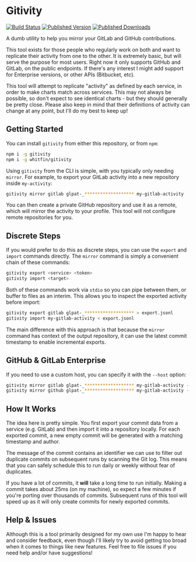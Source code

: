 # Gitivity

[![Build Status](https://img.shields.io/github/actions/workflow/status/whitfin/gitivity/ci.yml?branch=main)](https://github.com/whitfin/gitivity/actions) [![Published Version](https://img.shields.io/npm/v/gitivity.svg)](https://npmjs.com/package/gitivity) [![Published Downloads](https://img.shields.io/npm/dt/gitivity)](https://npmjs.com/package/gitivity)

A dumb utility to help you mirror your GitLab and GitHub contributions.

This tool exists for those people who regularly work on both and want to replicate their
activity from one to the other. It is extremely basic, but will serve the purpose for most
users. Right now it only supports GitHub and GitLab, on the public endpoints. If there's
any interest I might add support for Enterprise versions, or other APIs (Bitbucket, etc).

This tool will attempt to replicate "activity" as defined by each service, in order to
make charts match across services. This may not always be possible, so don't expect to see
identical charts - but they should generally be pretty close. Please also keep in mind that
their definitions of activity can change at any point, but I'll do my best to keep up!

## Getting Started

You can install `gitivity` from either this repository, or from `npm`:

```bash
npm i -g gitivity
npm i -g whitfin/gitivity
```

Using `gitivity` from the CLI is simple, with you typically only needing `mirror`. For
example, to export your GitLab activity into a new repository inside `my-activity`:

```bash
gitivity mirror gitlab glpat-_******************* my-gitlab-activity
```

You can then create a private GitHub repository and use it as a remote, which will mirror
the activity to your profile. This tool will not configure remote repositories for you.

## Discrete Steps

If you would prefer to do this as discrete steps, you can use the `export` and `import`
commands directly. The `mirror` command is simply a convenient chain of these commands:

```bash
gitivity export <service> <token>
gitivity import <target>
```

Both of these commands work via `stdio` so you can pipe between them, or buffer to files
as an interim. This allows you to inspect the exported activity before import:

```bash
gitivity export gitlab glpat-_******************* > export.jsonl
gitivity import my-gitlab-activity < export.jsonl
```

The main difference with this approach is that because the `mirror` command has context
of the output repository, it can use the latest commit timestamp to enable incremental
exports.

## GitHub & GitLab Enterprise

If you need to use a custom host, you can specify it with the `--host` option:

```bash
gitivity mirror gitlab glpat-_******************* my-gitlab-activity --host https://gitlab.example.com
gitivity mirror github glpat-_******************* my-gitlab-activity --host https://github.example.com
```

## How It Works

The idea here is pretty simple. You first export your commit data from a service (e.g. GitLab)
and then import it into a repository locally. For each exported commit, a new empty
commit will be generated with a matching timestamp and author.

The message of the commit contains an identifier we can use to filter out duplicate
commits on subsequent runs by scanning the Git log. This means that you can safely
schedule this to run daily or weekly without fear of duplicates.

If you have a lot of commits, it **will** take a long time to run initially. Making a
commit takes about 25ms (on my machine), so expect a few minutes if you're porting over
thousands of commits. Subsequent runs of this tool will speed up as it will only create
commits for newly exported commits.

## Help & Issues

Although this is a tool primarily designed for my own use I'm happy to hear and consider
feedback, even though I'll likely try to avoid getting too broad when it comes to things
like new features. Feel free to file issues if you need help and/or have suggestions!
